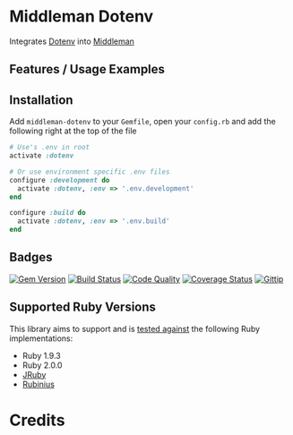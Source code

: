 # Middleman Dotenv

Integrates [Dotenv][dotenv] into [Middleman][middleman]

## Features / Usage Examples

## Installation

Add `middleman-dotenv` to your `Gemfile`, open your `config.rb` and add the following right at the top of the file

```ruby
# Use's .env in root
activate :dotenv
```

```ruby
# Or use environment specific .env files
configure :development do
  activate :dotenv, :env => '.env.development'
end

configure :build do
  activate :dotenv, :env => '.env.build'
end
```

## Badges

[![Gem Version](https://badge.fury.io/rb/middleman-dotenv.png)][gem]
[![Build Status](https://travis-ci.org/karlfreeman/middleman-dotenv.png)][travis]
[![Code Quality](https://codeclimate.com/github/karlfreeman/middleman-dotenv.png)][codeclimate]
[![Coverage Status](https://coveralls.io/repos/karlfreeman/middleman-dotenv/badge.png?branch=master)][coveralls]
[![Gittip](http://img.shields.io/gittip/karlfreeman.png)][gittip]

## Supported Ruby Versions

This library aims to support and is [tested against][travis] the following Ruby
implementations:

* Ruby 1.9.3
* Ruby 2.0.0
* [JRuby][]
* [Rubinius][]

# Credits

[gem]: https://rubygems.org/gems/middleman-dotenv
[travis]: http://travis-ci.org/karlfreeman/middleman-dotenv
[coveralls]: https://coveralls.io/r/karlfreeman/middleman-dotenv
[codeclimate]: https://codeclimate.com/github/karlfreeman/middleman-dotenv
[gittip]: https://www.gittip.com/karlfreeman
[jruby]: http://www.jruby.org
[rubinius]: http://rubini.us

[dotenv]: https://github.com/bkeepers/dotenv
[middleman]: http://middlemanapp.com

